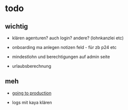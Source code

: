 # todo

## wichtig

- klären agenturen? auch login? andere? (lohnkanzlei etc)

- onboarding ma anlegen notizen feld - für zb p24 etc

- mindestlohn und berechtigungen auf admin seite

- urlaubsberechnung

## meh

- [going to production](https://nextjs.org/docs/going-to-production)

- logs mit kaya klären
